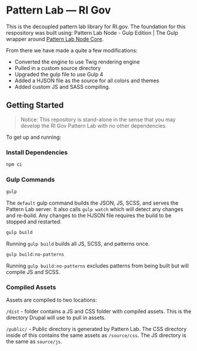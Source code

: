
# Pattern Lab — RI Gov
This is the decoupled pattern lab library for RI.gov. The foundation for this respository was built using: Pattern Lab Node - Gulp Edition | The Gulp wrapper around [Pattern Lab Node Core](https://github.com/pattern-lab/patternlab-node/tree/master/packages/core).

From there we have made a quite a few modifications:
* Converted the engine to use Twig rendering engine
* Pulled in a custom source directory
* Upgraded the gulp file to use Gulp 4
* Added a HJSON file as the source for all colors and themes
* Added custom JS and SASS compiling.

## Getting Started

> Notice: This repository is stand-alone in the sense that you may develop the RI Gov Pattern Lab with no other dependencies.

To get up and running:

### Install Dependencies

```bash
npm ci
```

### Gulp Commands

```bash
gulp
```
The `default` gulp command builds the JSON, JS, SCSS, and serves the Pattern Lab server. It also calls `gulp watch` which will detect any changes and re-build. Any changes to the HJSON file requires the build to be stopped and restarted.


```bash
gulp build
```

Running `gulp build` builds all JS, SCSS, and patterns once.

```bash
gulp build:no-patterns
```

Running `gulp build:no-patterns` excludes patterns from being built but will compile JS and SCSS.

### Compiled Assets

Assets are compiled to two locations:

`/dist` - folder contains a JS and CSS folder with compiled assets. This is the directory Drupal will use to pull in assets.

`/public/` - Public directory is generated by Pattern Lab. The CSS directory inside of this contains the same assets as `/source/css`. The JS directory is the same as `source/js`.
